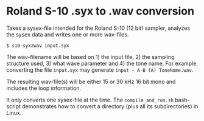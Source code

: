 # Roland S-10 .syx to .wav conversion

Takes a sysex-file intended for the Roland S-10 (12 bit) sampler, analyzes the sysex data and writes one or more wav-files.

`$ s10-syx2wav input.syx`

The wav-filename will be based on 1) the input file, 2) the sampling structure used, 3) what wave parameter and 4) the tone name. For example, converting the file `input.syx` may generate `input - A-B (A) ToneName.wav`.

The resulting wav-file(s) will be either 15 or 30 kHz 16 bit mono and includes the loop information.

It only converts one sysex-file at the time. The `compile_and_run.sh` bash-script demonstrates how to convert a directory (plus all its subdirectories) in Linux.
